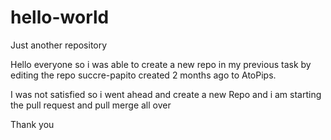 # hello-world
Just another repository 

Hello everyone so i was able to create a new repo in my previous task by editing the repo succre-papito created 2 months ago to AtoPips.

I was not satisfied so i went ahead and create a new Repo and i am starting the pull request and pull merge all over 

Thank you 
